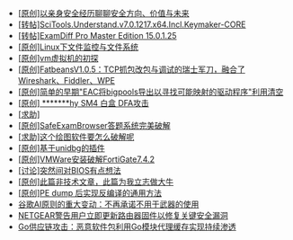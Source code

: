 + [[原创]以亲身安全经历聊聊安全方向、价值与未来](https://bbs.kanxue.com/thread-285407.htm)
+ [[转帖]SciTools.Understand.v7.0.1217.x64.Incl.Keymaker-CORE](https://bbs.kanxue.com/thread-285408.htm)
+ [[转帖]ExamDiff Pro Master Edition 15.0.1.25](https://bbs.kanxue.com/thread-285374.htm)
+ [[原创]Linux下文件监控与文件系统](https://bbs.kanxue.com/thread-285452.htm)
+ [[原创]vm虚拟机的初探](https://bbs.kanxue.com/thread-284883.htm)
+ [[原创]FatbeansV1.0.5：TCP抓包改包与调试的瑞士军刀，融合了Wireshark、Fiddler、WPE](https://bbs.kanxue.com/thread-284571.htm)
+ [[原创]简单的早期"EAC将bigpools导出以寻找可能映射的驱动程序"利用清空](https://bbs.kanxue.com/thread-285355.htm)
+ [[原创] *******hy SM4 白盒 DFA攻击](https://bbs.kanxue.com/thread-285313.htm)
+ [[求助]](https://bbs.kanxue.com/thread-285451.htm)
+ [[原创]SafeExamBrowser答题系统完美破解](https://bbs.kanxue.com/thread-285450.htm)
+ [[求助]这个绘图软件要怎么破解呢](https://bbs.kanxue.com/thread-285422.htm)
+ [[原创]基于unidbg的插件](https://bbs.kanxue.com/thread-285136.htm)
+ [[原创]VMWare安装破解FortiGate7.4.2](https://bbs.kanxue.com/thread-284794.htm)
+ [[讨论]突然间对BIOS有点想法](https://bbs.kanxue.com/thread-285321.htm)
+ [[原创]此篇非技术文章，此篇为我立志做大牛](https://bbs.kanxue.com/thread-284823.htm)
+ [[原创]PE dump 后实现反编译的通用方法](https://bbs.kanxue.com/thread-284958.htm)
+ [谷歌AI原则的重大变动：不再承诺不用于武器的使用](https://bbs.kanxue.com/thread-285458.htm)
+ [NETGEAR警告用户立即更新路由器固件以修复关键安全漏洞](https://bbs.kanxue.com/thread-285456.htm)
+ [Go供应链攻击：恶意软件包利用Go模块代理缓存实现持续渗透](https://bbs.kanxue.com/thread-285455.htm)
